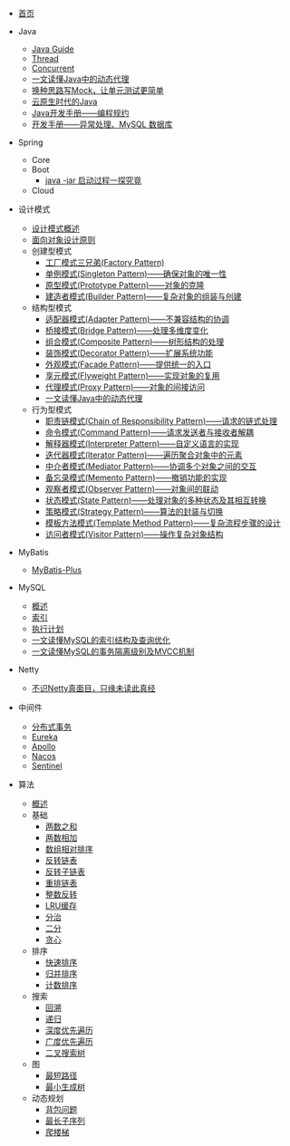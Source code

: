 - [首页](/README.md)
  
- Java
  - [Java Guide](https://snailclimb.gitee.io/javaguide/)
  - [Thread](java/thread.md)
  - [Concurrent](java/concurrent.md)
  - [一文读懂Java中的动态代理](java/dynamic-proxy-in-java.md)
  - [换种思路写Mock，让单元测试更简单](java/testable-mock.md)
  - [云原生时代的Java](java/java-in-the-future.md)
  - [Java开发手册——编程规约](java/alibaba-java-coding-guidelines-1.md)
  - [开发手册——异常处理、MySQL 数据库](java/alibaba-java-coding-guidelines-2.md)

- Spring
  - Core
  - Boot
    - [java -jar 启动过程一探究竟](spring/boot/launcher_with_jar.md)
  - Cloud
  
- 设计模式
  - [设计模式概述](design-pattern/overview.md)
  - [面向对象设计原则](design-pattern/object-oriented-design-principles.md)  
  - 创建型模式
    - [工厂模式三兄弟(Factory Pattern)](design-pattern/factory-pattern.md)
    - [单例模式(Singleton Pattern)——确保对象的唯一性](design-pattern/singleton-pattern.md)
    - [原型模式(Prototype Pattern)——对象的克隆](design-pattern/prototype-pattern.md)
    - [建造者模式(Builder Pattern)——复杂对象的组装与创建](design-pattern/builder-pattern.md)  
  - 结构型模式
    - [适配器模式(Adapter Pattern)——不兼容结构的协调](design-pattern/adapter-pattern.md)
    - [桥接模式(Bridge Pattern)——处理多维度变化](design-pattern/bridge-pattern.md)
    - [组合模式(Composite Pattern)——树形结构的处理](design-pattern/composite-pattern.md)
    - [装饰模式(Decorator Pattern)——扩展系统功能](design-pattern/decorator-pattern.md)
    - [外观模式(Facade Pattern)——提供统一的入口](design-pattern/facade-pattern.md)
    - [享元模式(Flyweight Pattern)——实现对象的复用](design-pattern/flyweight-pattern.md)
    - [代理模式(Proxy Pattern)——对象的间接访问](design-pattern/proxy-pattern.md)
    - [一文读懂Java中的动态代理](java/dynamic-proxy-in-java.md)  
  - 行为型模式
    - [职责链模式(Chain of Responsibility Pattern)——请求的链式处理](design-pattern/chain-of-responsibility-pattern.md)
    - [命令模式(Command Pattern)——请求发送者与接收者解耦](design-pattern/command-pattern.md)
    - [解释器模式(Interpreter Pattern)——自定义语言的实现](design-pattern/interpreter-pattern.md)
    - [迭代器模式(Iterator Pattern)——遍历聚合对象中的元素](design-pattern/iterator-pattern.md)
    - [中介者模式(Mediator Pattern)——协调多个对象之间的交互](design-pattern/mediator-pattern.md)
    - [备忘录模式(Memento Pattern)——撤销功能的实现]()
    - [观察者模式(Observer Pattern)——对象间的联动]()
    - [状态模式(State Pattern)——处理对象的多种状态及其相互转换]()
    - [策略模式(Strategy Pattern)——算法的封装与切换]()
    - [模板方法模式(Template Method Pattern)——复杂流程步骤的设计]()
    - [访问者模式(Visitor Pattern)——操作复杂对象结构]()
  
- MyBatis
  - [MyBatis-Plus](mybatis/mybatis-plus.md)
  
- MySQL
  - [概述](mysql/README.md)
  - [索引](mysql/mysql_index.md)
  - [执行计划](mysql/mysql_explain.md)
  - [一文读懂MySQL的索引结构及查询优化](mysql/mysql-index-theory-and-best-practice.md)
  - [一文读懂MySQL的事务隔离级别及MVCC机制](mysql/mysql-transaction-innodb-mvcc.md)

- Netty
  - [不识Netty真面目，只缘未读此真经](netty/the-truth-of-netty.md)
  
- 中间件
  - [分布式事务](middleware/distributed-transaction.md)
  - [Eureka](middleware/eureka.md)
  - [Apollo](middleware/apollo.md)
  - [Nacos](middleware/nacos.md)
  - [Sentinel](middleware/sentinel.md)

- 算法
  - [概述](algorithm/README.md)
  - 基础
    - [两数之和](algorithm/0001_two_sum.md)
    - [两数相加](algorithm/0002_add_two_numbers.md)
    - [数组相对排序](algorithm/0004_relative_sort_array.md)
    - [反转链表](algorithm/0005_reverse_linked_list.md)
    - [反转子链表](algorithm/0006_reverse_sub_linked_list.md)
    - [重排链表](algorithm/0008_reorder_linked_list.md)
    - [整数反转](algorithm/0007_reverse_integer.md)
    - [LRU缓存](algorithm/lru_cache.md)
    - [分治]()
    - [二分]()
    - [贪心]()
  - 排序
    - [快速排序]()
    - [归并排序]()
    - [计数排序]()
  - 搜索
    - [回溯]()
    - [递归]()
    - [深度优先遍历]()
    - [广度优先遍历]()
    - [二叉搜索树]()
  - 图
    - [最短路径]()
    - [最小生成树]()
  - 动态规划
    - [背包问题]()
    - [最长子序列]()
    - [爬楼梯](/algorithm/0070-climbing-stairs.md)
